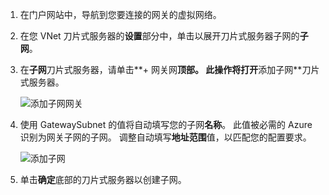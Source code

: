 1. 在门户网站中，导航到您要连接的网关的虚拟网络。

2. 在您 VNet 刀片式服务器的**设置**部分中，单击以展开刀片式服务器子网的**子网**。

3. 在**子网**刀片式服务器，请单击**+ 网关网**顶部。 此操作将打开**添加子网**刀片式服务器。 

    ![添加子网网关](./media/vpn-gateway-add-gwsubnet-rm-portal-include/newgwsubnet450.png "添加子网网关")

4. 使用 GatewaySubnet 的值将自动填写您的子网**名称**。 此值被必需的 Azure 识别为网关子网的子网。 调整自动填写**地址范围**值，以匹配您的配置要求。

    ![添加子网](./media/vpn-gateway-add-gwsubnet-rm-portal-include/addgwsubnet300.png "添加子网")

6. 单击**确定**底部的刀片式服务器以创建子网。

